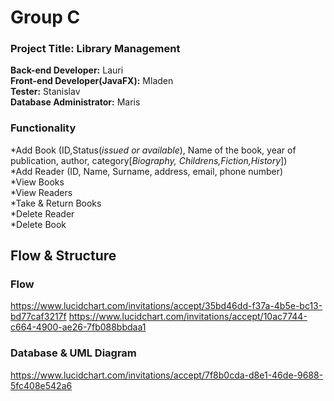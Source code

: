 # Group C<br />
### **Project Title**: Library Management<br />
**Back-end Developer:** Lauri<br />
**Front-end Developer(JavaFX):** Mladen<br />
**Tester:** Stanislav<br />
**Database Administrator:** Maris<br />

### Functionality

*Add Book (ID,Status(*issued or available*), Name of the book, year of publication, author, category[*Biography, Childrens,Fiction,History*])<br />
*Add Reader (ID, Name, Surname, address, email, phone number)<br />
*View Books <br />
*View Readers<br />
*Take & Return Books<br />
*Delete Reader<br />
*Delete Book<br />


## Flow & Structure
### Flow
https://www.lucidchart.com/invitations/accept/35bd46dd-f37a-4b5e-bc13-bd77caf3217f
https://www.lucidchart.com/invitations/accept/10ac7744-c664-4900-ae26-7fb088bbdaa1
### Database & UML Diagram
https://www.lucidchart.com/invitations/accept/7f8b0cda-d8e1-46de-9688-5fc408e542a6



